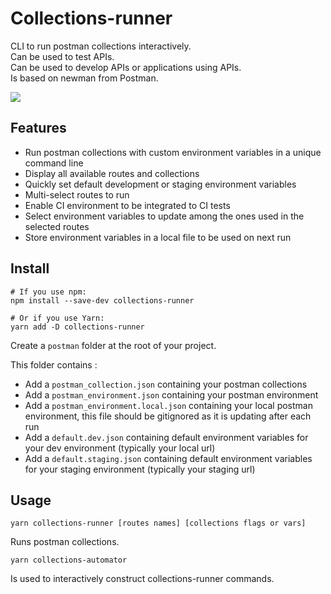 Collections-runner
================================== 

CLI to run postman collections interactively.<br/>
Can be used to test APIs. <br/>
Can be used to develop APIs or applications using APIs.<br/>
Is based on newman from Postman.<br/>

![](DEMO.gif)

## Features

- Run postman collections with custom environment variables in a unique command line
- Display all available routes and collections
- Quickly set default development or staging environment variables
- Multi-select routes to run
- Enable CI environment to be integrated to CI tests
- Select environment variables to update among the ones used in the selected routes
- Store environment variables in a local file to be used on next run

## Install

```
# If you use npm:
npm install --save-dev collections-runner

# Or if you use Yarn:
yarn add -D collections-runner
```

Create a `postman` folder at the root of your project.

This folder contains :

- Add a `postman_collection.json` containing your postman collections
- Add a `postman_environment.json` containing your postman environment
- Add a `postman_environment.local.json` containing your local postman environment, this file should be gitignored as it is updating after each run
- Add a `default.dev.json` containing default environment variables for your dev environment (typically your local url)
- Add a `default.staging.json` containing default environment variables for your staging environment (typically your staging url)

## Usage

```
yarn collections-runner [routes names] [collections flags or vars]
```

Runs postman collections.

```
yarn collections-automator
```

Is used to interactively construct collections-runner commands.

